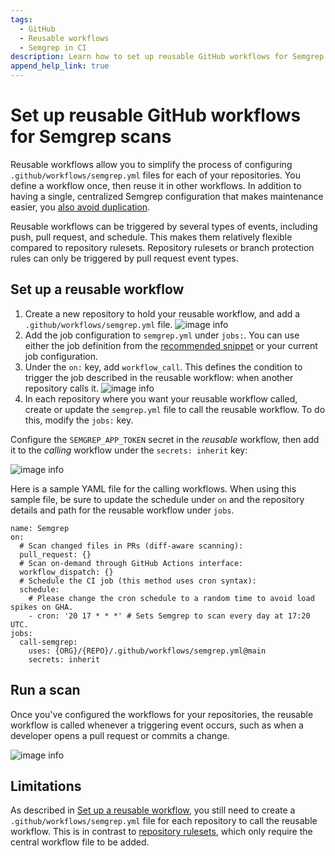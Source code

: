 ```yaml
---
tags:
  - GitHub
  - Reusable workflows
  - Semgrep in CI
description: Learn how to set up reusable GitHub workflows for Semgrep scans.
append_help_link: true
---
```




# Set up reusable GitHub workflows for Semgrep scans

Reusable workflows allow you to simplify the process of configuring `.github/workflows/semgrep.yml` files for each of your repositories. You define a workflow once, then reuse it in other workflows. In addition to having a single, centralized Semgrep configuration that makes maintenance easier, you [also avoid duplication](https://docs.github.com/en/actions/using-workflows/reusing-workflows#overview).

Reusable workflows can be triggered by several types of events, including push, pull request, and schedule. This makes them relatively flexible compared to repository rulesets. Repository rulesets or branch protection rules can only be triggered by pull request event types.

## Set up a reusable workflow

1. Create a new repository to hold your reusable workflow, and add a `.github/workflows/semgrep.yml` file.
   ![image info](/img/kb/reusable-workflows-image-1.png)
2. Add the job configuration to `semgrep.yml` under `jobs:`. You can use either the job definition from the [recommended snippet](/docs/semgrep-ci/sample-ci-configs#sample-github-actions-configuration-file) or your current job configuration.
3. Under the `on:` key, add `workflow_call`. This defines the condition to trigger the job described in the reusable workflow: when another repository calls it.
   ![image info](/img/kb/reusable-workflows-image-2.png)
4. In each repository where you want your reusable workflow called, create or update the `semgrep.yml` file to call the reusable workflow. To do this, modify the `jobs:` key.

Configure the `SEMGREP_APP_TOKEN` secret in the *reusable* workflow, then add it to the *calling* workflow under the `secrets: inherit` key:

![image info](/img/kb/reusable-workflows-image-3.png)

Here is a sample YAML file for the calling workflows. When using this sample file, be sure to update the schedule under `on` and the repository details and path for the reusable workflow under `jobs`.

```
name: Semgrep
on:
  # Scan changed files in PRs (diff-aware scanning):
  pull_request: {}
  # Scan on-demand through GitHub Actions interface:
  workflow_dispatch: {}
  # Schedule the CI job (this method uses cron syntax):
  schedule:
    # Please change the cron schedule to a random time to avoid load spikes on GHA.
    - cron: '20 17 * * *' # Sets Semgrep to scan every day at 17:20 UTC.
jobs:
  call-semgrep:
    uses: {ORG}/{REPO}/.github/workflows/semgrep.yml@main
    secrets: inherit
```

## Run a scan

Once you've configured the workflows for your repositories, the reusable workflow is called whenever a triggering event occurs, such as when a developer opens a pull request or commits a change.

![image info](/img/kb/reusable-workflows-image-4.png)

## Limitations

As described in [Set up a reusable workflow](#set-up-a-reusable-workflow), you still need to create a `.github/workflows/semgrep.yml` file for each repository to call the reusable workflow. This is in contrast to [repository rulesets](/docs/kb/semgrep-ci/github-repository-rulesets-semgrep), which only require the central workflow file to be added.
